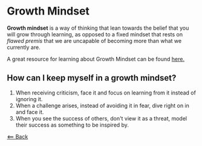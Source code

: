 # Growth Mindset

**Growth mindset** is a way of thinking that lean towards the belief that you will grow through learning, as opposed to a fixed mindset that rests on *flawed premis* that we are uncapable of becoming more than what we currently are.

A great resource for learning about Growth Mindset can be found [here.](https://www.atlassian.com/blog/inside-atlassian/growth-mindset)

## How can I keep myself in a growth mindset?

1. When receiving criticism, face it and focus on learning from it instead of ignoring it.
1. When a challenge arises, instead of avoiding it in fear, dive right on in and face it.
1. When you see the success of others, don't view it as a threat, model their success as something to be inspired by.

[<== Back](../README.md)
